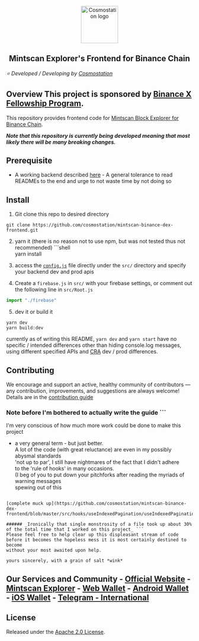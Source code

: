 <p align="center">    
  <a href="https://www.cosmostation.io" target="_blank" rel="noopener noreferrer"><img width="100" src="https://user-images.githubusercontent.com/20435620/55696624-d7df2e00-59f8-11e9-9126-edf9a40b11a8.png" alt="Cosmostation logo"></a>    
</p>    
    
<h2 align="center">    
  Mintscan Explorer's Frontend for Binance Chain     
</h2>    
    
*:star: Developed / Developing by [Cosmostation](https://www.cosmostation.io/)*    
 ## Overview This project is sponsored by [Binance X Fellowship Program](https://binancex.dev/fellowship.html).    
    
This repository provides frontend code for [Mintscan Block Explorer for Binance Chain](https://binance.mintscan.io/).    
   
 **_Note that this repository is currently being developed meaning that most likely there will be many breaking changes._**    
 ## Prerequisite    
 - A working backend described [here](https://github.com/cosmostation/mintscan-binance-dex-backend/chain-exporter) - A general tolerance to read READMEs to the end and urge to not waste time by not doing so    
 ## Install 
 1. Git clone this repo to desired directory  
```shell    
git clone https://github.com/cosmostation/mintscan-binance-dex-frontend.git    
```    
2. yarn it (there is no reason not to use npm, but was not tested thus not recommended) ```shell    
yarn install    

3. access the [`config.js`](https://github.com/cosmostation/mintscan-binance-dex-frontend/blob/master/src/config.js) file directly under the `src/` directory and specify your backend dev and prod apis  
4. Create a `firebase.js` in `src/` with your firebase settings, or comment out the following line in `src/Root.js`
 ``` js
 import "./firebase"
```
5. dev it or build it  
```shell    
yarn dev  
yarn build:dev  
```    
currently as of writing this README, `yarn dev` and `yarn start` have no specific / intended differences other than hiding console.log messages, using different specified APIs and [CRA]([https://github.com/facebook/create-react-app](https://github.com/facebook/create-react-app)) dev / prod differences.  
    
## Contributing    
 We encourage and support an active, healthy community of contributors — any contribution, improvements, and suggestions are always welcome! Details are in the [contribution guide](https://github.com/cosmostation/mintscan-binance-dex-frontend/docs/CONTRIBUTING.md)    
    
### Note before I'm bothered to actually write the guide ```    
I'm very conscious of how much more work could be done to make this project    
- a very general term - but just better.    
A lot of the code (with great reluctance) are even in my possibly abysmal standards    
'not up to par', I still have nightmares of the fact that I didn't adhere    
to the 'rule of hooks' in many occasions.    
(I beg of you to put down your pitchforks after reading the myriads of warning messages    
spewing out of this    
```    
    
[complete muck up](https://github.com/cosmostation/mintscan-binance-dex-frontend/blob/master/src/hooks/useIndexedPagination/useIndexedPagination.js)    
    
###### _Ironically that single monstrosity of a file took up about 30% of the total time that I worked on this project_ ```    
Please feel free to help clear up this displeasant stream of code    
before it becomes the hopeless mess it is most certainly destined to become    
without your most awaited upon help.    
    
yours sincerely, with a grain of salt *wink*    
```    
## Our Services and Community - [Official Website](https://www.cosmostation.io) - [Mintscan Explorer](https://www.mintscan.io) - [Web Wallet](https://wallet.cosmostation.io) - [Android Wallet](https://bit.ly/2BWex9D) - [iOS Wallet](https://apple.co/2IAM3Xm) - [Telegram - International](https://t.me/cosmostation)    
 ## License    
 Released under the [Apache 2.0 License](https://github.com/cosmostation/mintscan-binance-dex-frontend/LICENSE).